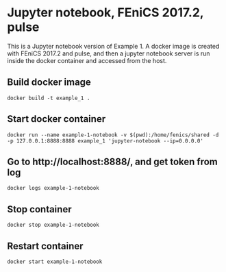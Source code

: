 # Jupyter notebook, FEniCS 2017.2, pulse
This is a Jupyter notebook version of Example 1. A docker image is 
created with FEniCS 2017.2 and pulse, and then a jupyter notebook
server is run inside the docker container and accessed from the host. 


## Build docker image
```shell
docker build -t example_1 .
```

## Start docker container
```shell
docker run --name example-1-notebook -v $(pwd):/home/fenics/shared -d -p 127.0.0.1:8888:8888 example_1 'jupyter-notebook --ip=0.0.0.0'
```


## Go to http://localhost:8888/, and get token from log
```shell
docker logs example-1-notebook
```

## Stop container
```shell
docker stop example-1-notebook
```

## Restart container
```shell
docker start example-1-notebook
```
